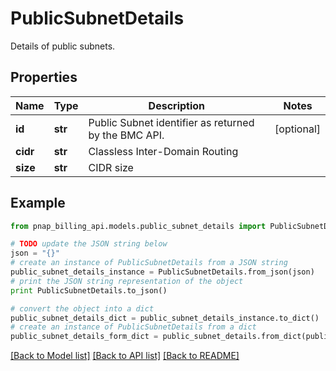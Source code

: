 # PublicSubnetDetails

Details of public subnets.

## Properties

Name | Type | Description | Notes
------------ | ------------- | ------------- | -------------
**id** | **str** | Public Subnet identifier as returned by the BMC API. | [optional] 
**cidr** | **str** | Classless Inter-Domain Routing | 
**size** | **str** | CIDR size | 

## Example

```python
from pnap_billing_api.models.public_subnet_details import PublicSubnetDetails

# TODO update the JSON string below
json = "{}"
# create an instance of PublicSubnetDetails from a JSON string
public_subnet_details_instance = PublicSubnetDetails.from_json(json)
# print the JSON string representation of the object
print PublicSubnetDetails.to_json()

# convert the object into a dict
public_subnet_details_dict = public_subnet_details_instance.to_dict()
# create an instance of PublicSubnetDetails from a dict
public_subnet_details_form_dict = public_subnet_details.from_dict(public_subnet_details_dict)
```
[[Back to Model list]](../README.md#documentation-for-models) [[Back to API list]](../README.md#documentation-for-api-endpoints) [[Back to README]](../README.md)


